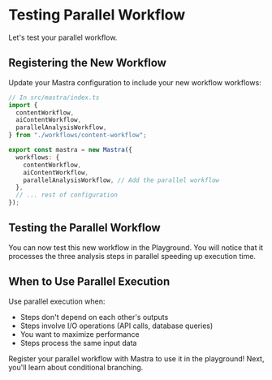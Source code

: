 # Testing Parallel Workflow

Let's test your parallel workflow.

## Registering the New Workflow

Update your Mastra configuration to include your new workflow workflows:

```typescript
// In src/mastra/index.ts
import {
  contentWorkflow,
  aiContentWorkflow,
  parallelAnalysisWorkflow,
} from "./workflows/content-workflow";

export const mastra = new Mastra({
  workflows: {
    contentWorkflow,
    aiContentWorkflow,
    parallelAnalysisWorkflow, // Add the parallel workflow
  },
  // ... rest of configuration
});
```

## Testing the Parallel Workflow

You can now test this new workflow in the Playground. You will notice that it processes the three analysis steps in parallel speeding up execution time.

## When to Use Parallel Execution

Use parallel execution when:

- Steps don't depend on each other's outputs
- Steps involve I/O operations (API calls, database queries)
- You want to maximize performance
- Steps process the same input data

Register your parallel workflow with Mastra to use it in the playground! Next, you'll learn about conditional branching.
